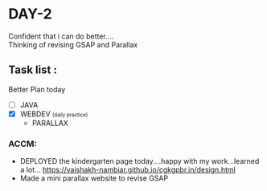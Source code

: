 # DAY-2
Confident that i can do better....
<br>
Thinking of revising GSAP and Parallax

## Task list :
Better Plan today

- [ ] JAVA 
- [x] WEBDEV <span style="font-size:10px">(daily practice)</span>
  - PARALLAX

### ACCM: 
- DEPLOYED the kindergarten page today....happy with my work...learned a lot...
    https://vaishakh-nambiar.github.io/cgkgpbr.in/design.html
- Made a mini parallax website to revise GSAP